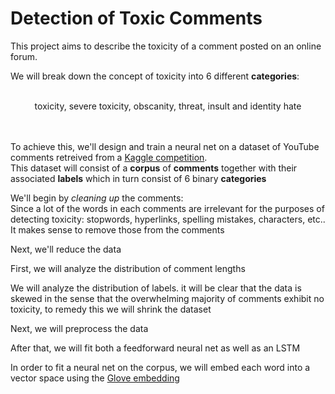 # Detection of Toxic Comments

This project aims to describe the toxicity of a comment posted on an online forum.

We will break down the concept of toxicity into 6 different __categories__:<br><br>

<center>
toxicity, severe toxicity, obscanity, threat, insult and identity hate
</center>
<br><br>

To achieve this, we'll design and train a neural net on a dataset of YouTube comments retreived from a [Kaggle competition](https://www.kaggle.com/c/jigsaw-toxic-comment-classification-challenge/data).  
This dataset will consist of a __corpus__ of  __comments__ together with their associated __labels__ which in turn consist of 6 binary  __categories__

We'll begin by _cleaning up_ the comments:  
Since a lot of the words in each comments are irrelevant for the purposes of detecting toxicity: stopwords, hyperlinks, spelling mistakes, characters, etc.. It makes sense to remove those from the comments

Next, we'll reduce the data

First, we will analyze the distribution of comment lengths 

We will analyze the distribution of labels. it will be clear that the data is skewed in the sense that the overwhelming majority of comments exhibit no toxicity, to remedy this we will shrink the dataset


Next, we will preprocess the data

After that, we will fit both a feedforward neural net as well as an LSTM

In order to fit a neural net on the corpus, we will embed each word into a vector space using the [Glove embedding](https://nlp.stanford.edu/projects/glove/) 
